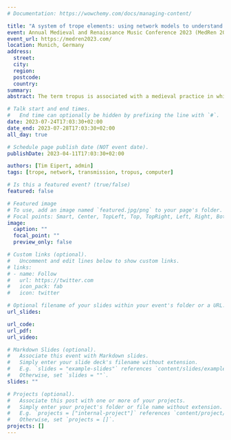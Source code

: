 ```yaml
---
# Documentation: https://wowchemy.com/docs/managing-content/

title: "A system of trope elements: using network models to understand interrelations within the transmission of trope complexes"
event: Annual Medieval and Renaissance Music Conference 2023 (MedRen 2023)
event_url: https://medren2023.com/
location: Munich, Germany
address:
  street:
  city:
  region:
  postcode:
  country:
summary:
abstract: The term tropus is associated with a medieval practice in which the chants of the Roman rite could be expanded without compromising their legitimacy by altering their substance. The volumes of the Corpus Troporum (CT) edition project, published since the 1970s, contain the texts of the trope repertoires of the Middle Ages, which renders it an impressive catalog for repertoire comparisons. What is special about the form of this catalog is the breakdown of the trope complexes found in the manuscript sources into the smallest units of transmission, that is, isolated elements. An element can be found once or several times in different manuscripts and in different positions within complexes. This forms a network of transmission that can be traced after a thorough examination of the listings provided in the volumes of the CT. In the past, musicologists have attempted to identify groups of manuscripts based on the arrangement and concordance of trope elements. Some of these approaches do use computers for their analysis, but without considering the system as a network in the computer science sense. This paper provides a model of the system of trope complexes and their elements using data from the volumes of the CT. It also reviews existing research using similar methodology and differentiates the observations made there using improved methods and more complete data sets. In addition, for sources included in the digital edition of trope melodies, basal melodic models such as tone distributions are included to more accurately determine the variance within the process of  trope transmission.

# Talk start and end times.
#   End time can optionally be hidden by prefixing the line with `#`.
date: 2023-07-24T17:03:30+02:00
date_end: 2023-07-28T17:03:30+02:00
all_day: true

# Schedule page publish date (NOT event date).
publishDate: 2023-04-11T17:03:30+02:00

authors: [Tim Eipert, admin]
tags: [trope, network, transmission, tropus, computer]

# Is this a featured event? (true/false)
featured: false

# Featured image
# To use, add an image named `featured.jpg/png` to your page's folder. 
# Focal points: Smart, Center, TopLeft, Top, TopRight, Left, Right, BottomLeft, Bottom, BottomRight.
image:
  caption: ""
  focal_point: ""
  preview_only: false

# Custom links (optional).
#   Uncomment and edit lines below to show custom links.
# links:
# - name: Follow
#   url: https://twitter.com
#   icon_pack: fab
#   icon: twitter

# Optional filename of your slides within your event's folder or a URL.
url_slides:

url_code:
url_pdf:
url_video:

# Markdown Slides (optional).
#   Associate this event with Markdown slides.
#   Simply enter your slide deck's filename without extension.
#   E.g. `slides = "example-slides"` references `content/slides/example-slides.md`.
#   Otherwise, set `slides = ""`.
slides: ""

# Projects (optional).
#   Associate this post with one or more of your projects.
#   Simply enter your project's folder or file name without extension.
#   E.g. `projects = ["internal-project"]` references `content/project/deep-learning/index.md`.
#   Otherwise, set `projects = []`.
projects: []
---
```

